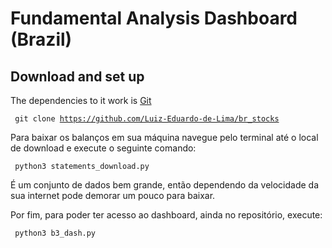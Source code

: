 # Fundamental Analysis Dashboard (Brazil)

## Download and set up

The dependencies to it work is <a href = "https://git-scm.com/"> Git </a>

<code> git clone https://github.com/Luiz-Eduardo-de-Lima/br_stocks </code>

Para baixar os balanços em sua máquina navegue pelo terminal até o local de download e execute o seguinte comando:

<code> python3 statements_download.py </code>

É um conjunto de dados bem grande, então dependendo da velocidade da sua internet pode demorar um pouco para baixar.

Por fim, para poder ter acesso ao dashboard, ainda no repositório, execute:

<code> python3 b3_dash.py </code>
